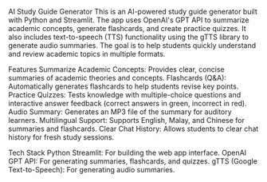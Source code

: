 AI Study Guide Generator
This is an AI-powered study guide generator built with Python and Streamlit. The app uses OpenAI's GPT API to summarize academic concepts, generate flashcards, and create practice quizzes. It also includes text-to-speech (TTS) functionality using the gTTS library to generate audio summaries. The goal is to help students quickly understand and review academic topics in multiple formats.

Features
Summarize Academic Concepts: Provides clear, concise summaries of academic theories and concepts.
Flashcards (Q&A): Automatically generates flashcards to help students revise key points.
Practice Quizzes: Tests knowledge with multiple-choice questions and interactive answer feedback (correct answers in green, incorrect in red).
Audio Summary: Generates an MP3 file of the summary for auditory learners.
Multilingual Support: Supports English, Malay, and Chinese for summaries and flashcards.
Clear Chat History: Allows students to clear chat history for fresh study sessions.

Tech Stack
Python
Streamlit: For building the web app interface.
OpenAI GPT API: For generating summaries, flashcards, and quizzes.
gTTS (Google Text-to-Speech): For generating audio summaries.
